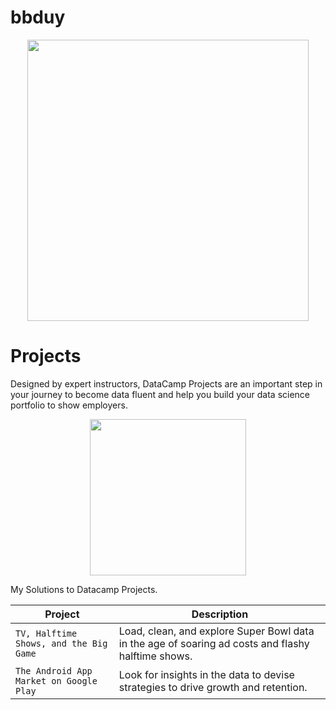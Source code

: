 # bbduy
<p align="center"> 
<img src="https://cdn.datacamp.com/main-app/assets/brand/logos/DataCamp_Horizontal_RGB-d196011f63ebda76dc5c9772425cf9541b8639af842d5e5476ef10f2460ed1e4.png" width="450">
</p>

# Projects
Designed by expert instructors, DataCamp Projects are an important step in your journey to become data fluent and help you build your data science portfolio to show employers.
<p align="center"> 
<img src="https://cdn.datacamp.com/main-app/assets/projects/projects-illustration-fb3e253ea0527cd53aafbd5ed1c4570a5c818c8deba9d0cedceb095bf64cb3fa.svg" width="250">
</p>
My Solutions to Datacamp Projects.

| Project | Description |
| --- | --- |
| `TV, Halftime Shows, and the Big Game` | Load, clean, and explore Super Bowl data in the age of soaring ad costs and flashy halftime shows. |
| `The Android App Market on Google Play` |Look for insights in the data to devise strategies to drive growth and retention. |
